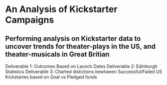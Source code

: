 # An Analysis of Kickstarter Campaigns
Performing analysis on Kickstarter data to uncover trends for theater-plays in the US, and theater-musicals in Great Britian
---
Deliverable 1: Outcomes Based on Launch Dates
Deliverable 2: Edinburgh Statistics
Deliverable 3: Charted distictions bewtween Successful/Failed US Kickstartes based on Goal vs Pledged funds
